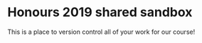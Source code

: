 # Honours 2019 shared sandbox

This is a place to version control all of your work for our course!

